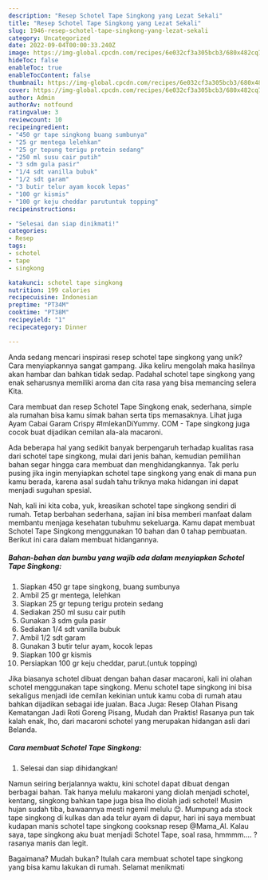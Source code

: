 ```yaml
---
description: "Resep Schotel Tape Singkong yang Lezat Sekali"
title: "Resep Schotel Tape Singkong yang Lezat Sekali"
slug: 1946-resep-schotel-tape-singkong-yang-lezat-sekali
category: Uncategorized
date: 2022-09-04T00:00:33.240Z
image: https://img-global.cpcdn.com/recipes/6e032cf3a305bcb3/680x482cq70/schotel-tape-singkong-foto-resep-utama.jpg
hideToc: false
enableToc: true
enableTocContent: false
thumbnail: https://img-global.cpcdn.com/recipes/6e032cf3a305bcb3/680x482cq70/schotel-tape-singkong-foto-resep-utama.jpg
cover: https://img-global.cpcdn.com/recipes/6e032cf3a305bcb3/680x482cq70/schotel-tape-singkong-foto-resep-utama.jpg
author: Admin
authorAv: notfound
ratingvalue: 3
reviewcount: 10
recipeingredient:
- "450 gr tape singkong buang sumbunya"
- "25 gr mentega lelehkan"
- "25 gr tepung terigu protein sedang"
- "250 ml susu cair putih"
- "3 sdm gula pasir"
- "1/4 sdt vanilla bubuk"
- "1/2 sdt garam"
- "3 butir telur ayam kocok lepas"
- "100 gr kismis"
- "100 gr keju cheddar parutuntuk topping"
recipeinstructions:

- "Selesai dan siap dinikmati!"
categories:
- Resep
tags:
- schotel
- tape
- singkong

katakunci: schotel tape singkong 
nutrition: 199 calories
recipecuisine: Indonesian
preptime: "PT34M"
cooktime: "PT38M"
recipeyield: "1"
recipecategory: Dinner

---
```





Anda sedang mencari inspirasi resep schotel tape singkong yang unik? Cara menyiapkannya sangat gampang. Jika keliru mengolah maka hasilnya akan hambar dan bahkan tidak sedap. Padahal schotel tape singkong yang enak seharusnya memiliki aroma dan cita rasa yang bisa memancing selera Kita.





Cara membuat dan resep Schotel Tape Singkong enak, sederhana, simple ala rumahan bisa kamu simak bahan serta tips memasaknya. Lihat juga Ayam Cabai Garam Crispy #ImlekanDiYummy. COM - Tape singkong juga cocok buat dijadikan cemilan ala-ala macaroni.

Ada beberapa hal yang sedikit banyak berpengaruh terhadap kualitas rasa dari schotel tape singkong, mulai dari jenis bahan, kemudian pemilihan bahan segar hingga cara membuat dan menghidangkannya. Tak perlu pusing jika ingin menyiapkan schotel tape singkong yang enak di mana pun kamu berada, karena asal sudah tahu triknya maka hidangan ini dapat menjadi suguhan spesial.






Nah, kali ini kita coba, yuk, kreasikan schotel tape singkong sendiri di rumah. Tetap berbahan sederhana, sajian ini bisa memberi manfaat dalam membantu menjaga kesehatan tubuhmu sekeluarga. Kamu dapat membuat Schotel Tape Singkong menggunakan 10 bahan dan 0 tahap pembuatan. Berikut ini cara dalam membuat hidangannya.

<!--inarticleads1-->

##### Bahan-bahan dan bumbu yang wajib ada dalam menyiapkan Schotel Tape Singkong:

1. Siapkan 450 gr tape singkong, buang sumbunya
1. Ambil 25 gr mentega, lelehkan
1. Siapkan 25 gr tepung terigu protein sedang
1. Sediakan 250 ml susu cair putih
1. Gunakan 3 sdm gula pasir
1. Sediakan 1/4 sdt vanilla bubuk
1. Ambil 1/2 sdt garam
1. Gunakan 3 butir telur ayam, kocok lepas
1. Siapkan 100 gr kismis
1. Persiapkan 100 gr keju cheddar, parut.(untuk topping)


Jika biasanya schotel dibuat dengan bahan dasar macaroni, kali ini olahan schotel menggunakan tape singkong. Menu schotel tape singkong ini bisa sekaligus menjadi ide cemilan kekinian untuk kamu coba di rumah atau bahkan dijadikan sebagai ide jualan. Baca Juga: Resep Olahan Pisang Kematangan Jadi Roti Goreng Pisang, Mudah dan Praktis! Rasanya pun tak kalah enak, lho, dari macaroni schotel yang merupakan hidangan asli dari Belanda. 

<!--inarticleads2-->

##### Cara membuat Schotel Tape Singkong:


1. Selesai dan siap dihidangkan!

Namun seiring berjalannya waktu, kini schotel dapat dibuat dengan berbagai bahan. Tak hanya melulu makaroni yang diolah menjadi schotel, kentang, singkong bahkan tape juga bisa lho diolah jadi schotel! Musim hujan sudah tiba, bawaannya mesti ngemil melulu 😊. Mumpung ada stock tape singkong di kulkas dan ada telur ayam di dapur, hari ini saya membuat kudapan manis schotel tape singkong cooksnap resep @Mama_Al. Kalau saya, tape singkong aku buat menjadi Schotel Tape, soal rasa, hmmmm…. ? rasanya manis dan legit. 

Bagaimana? Mudah bukan? Itulah cara membuat schotel tape singkong yang bisa kamu lakukan di rumah. Selamat menikmati
